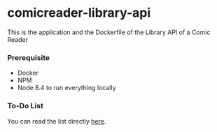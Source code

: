 # comicreader-library-api
This is the application and the Dockerfile of the Library API of a Comic Reader

### Prerequisite
* Docker
* NPM
* Node 8.4 to run everything locally

### To-Do List
You can read the list directly [here](TODO.md).
